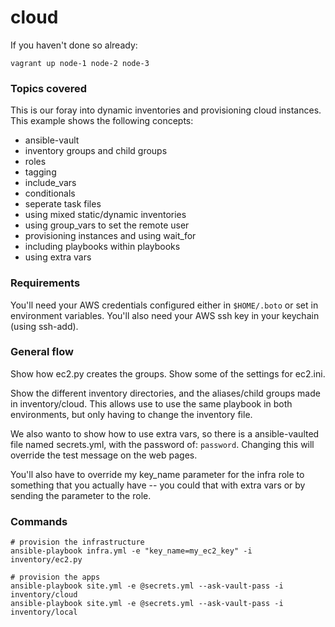 # cloud

If you haven't done so already:

	vagrant up node-1 node-2 node-3

### Topics covered

This is our foray into dynamic inventories and provisioning cloud instances.  This example shows the following concepts:

* ansible-vault
* inventory groups and child groups
* roles
* tagging
* include_vars
* conditionals
* seperate task files
* using mixed static/dynamic inventories
* using group_vars to set the remote user
* provisioning instances and using wait_for
* including playbooks within playbooks
* using extra vars


### Requirements

You'll need your AWS credentials configured either in ```$HOME/.boto``` or set in environment variables.  You'll also need your AWS ssh key in your keychain (using ssh-add).  

### General flow

Show how ec2.py creates the groups.  Show some of the settings for ec2.ini.

Show the different inventory directories, and the aliases/child groups made in inventory/cloud.  This allows use to use the same playbook in both environments, but only having to change the inventory file.  

We also wanto to show how to use extra vars, so there is a ansible-vaulted file named secrets.yml, with the password of: ```password```.  Changing this will override the test message on the web pages.

You'll also have to override my key_name parameter for the infra role to something that you actually have -- you could that with extra vars or by sending the parameter to the role.


### Commands


	# provision the infrastructure
	ansible-playbook infra.yml -e "key_name=my_ec2_key" -i inventory/ec2.py
	
	# provision the apps
	ansible-playbook site.yml -e @secrets.yml --ask-vault-pass -i inventory/cloud
	ansible-playbook site.yml -e @secrets.yml --ask-vault-pass -i inventory/local